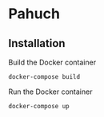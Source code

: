 # Pahuch

## Installation

Build the Docker container
```
docker-compose build
```

Run the Docker container
```
docker-compose up
```

